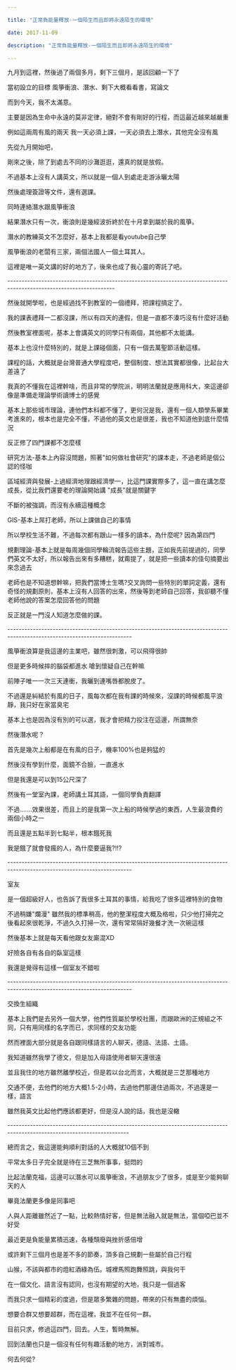 ```yaml
---

title: "正常負能量釋放-一個陌生而且即將永遠陌生的環境"

date: 2017-11-09

description: "正常負能量釋放-一個陌生而且即將永遠陌生的環境"

---
```




九月到這裡，然後過了兩個多月，剩下三個月，是該回顧一下了



  



當初設立的目標 風箏衝浪、潛水、剩下大概看看書，寫論文



  



而到今天，我不太滿意。



  



主要是因為生命中永遠的莫非定律，絕對不會有剛好的行程，而這最近越來越嚴重



  



例如這兩周有風的兩天 我一天必須上課，一天必須去上潛水，其他完全沒有風



先從九月開始吧，



  



剛來之後，除了到處去不同的沙灘逛逛，還真的就是放假。



  



不過基本上沒有人講英文，所以就是一個人到處走走游泳曬太陽



  



然後處理簽證等文件，還有選課。



  



同時連絡潛水跟風箏衝浪



  



結果潛水只有一次，衝浪則是幾經波折終於在十月拿到屬於我的風箏。



  



潛水的教練英文不怎麼好，基本上我都是看youtube自己學



  



風箏衝浪的老闆有三家，兩個法國人一個土耳其人。



  



這裡是唯一英文講的好的地方了，後來也成了我心靈的寄託了吧。



\--------------------------------------------------------------------------------------------------------------------



然後就開學啦，也是經過找不到教室的一個禮拜，把課程搞定了。



  



我的課表禮拜一二都沒課，所以有四天的連假，但是一直都不湊巧沒有什麼好活動



  



然後教室裡面呢，基本上會講英文的同學只有兩個，其他都不太能講。



  



基本上也沒什麼特別的，就是上課碰個面，只有一個去萬聖節活動這樣。



  



課程的話，大概就是台灣普通大學程度吧，整個制度、想法其實都很像，比起台大差遠了



  



我真的不懂我在這裡幹啥，而且非常的學院派，明明法蘭就是應用科大，來這邊卻像是準備走理論學術讀博士的感覺



  



基本上那些城市理論，連他們本科都不懂了，更何況是我，還有一個人類學系畢業考進來的，根本也是完全不懂，不過他的英文也是很差，我也不知道他到底什麼情況



  



反正修了四門課都不怎麼樣



  



研究方法-基本上內容沒問題，照著"如何做社會研究"的課本走，不過老師是個公認的怪咖



  



區域經濟與發展-上過經濟地理跟經濟學一，比這門課實際多了，這一直在講怎麼成長，從比我們還要老的理論開始講 "成長"就是關鍵字

不斷的被強調，而沒有永續這種概念



  



GIS-基本上屌打老師，所以上課做自己的事情



  



  



所以學校生活不難，不過每次都有跟山一樣多的讀本，為什麼呢? 因為第四門



  



規劃理論-基本上就是每周幾個同學輪流報告這些主題，正如我先前提過的，同學們英文不太好，所以報告出來有多糟糕，就甭提了，就是把一些讀本的佳句摘要出來念過去



老師也是不知道想幹嘛，把我們當博士生嗎?交叉詢問一些特別的單詞定義，還有奇怪的規劃原則，基本上沒有人回答的出來，然後等到老師自己回答，我卻聽不懂老師他說的答案怎麼回答他的問題



反正就是一門沒人知道怎麼做的課。



  



\--------------------------------------------------------------------------------------------------------------------------



風箏衝浪算是我這邊的主業吧，雖然很刺激，可以飛得很帥



  



但是更多時候摔的腦袋都進水 嗆到懷疑自己在幹嘛



  



前陣子唯一一次三天連衝，我曬到連嘴唇都脫皮了。



  



不過還是糾結於有風的日子，風每次都在我有課的時候來，沒課的時候都風平浪靜，我只好在家當臭宅



  



基本上也是因為沒有別的可以選，我才會把精力投注在這邊，所謂無奈



  



然後潛水呢？



  



首先是幾次上船都是在有風的日子，機率100%也是夠猛的



  



然後沒有學到什麼，面鏡不合臉，一直進水



  



但是我還是可以到15公尺深了



  



然後有一堂室內課，老師講土耳其語，一個同學負責翻譯



  



不過.......效果很差，而且上的是我第一次上船的時候學過的東西，人生最浪費的兩個小時之一



  



而且還是五點半到七點半，根本餓死我



  



我是餓了就會發瘋的人，為什麼要逼我?!!?



  



\--------------------------------------------------------------------------------------------------------------------------



室友



  



是一個超級好人，也告訴了我很多土耳其的事情，給我吃了很多這裡特別的食物



  



不過稍嫌"爛漫" 雖然我的標準稍高，他的整潔程度大概及格啦，只少他打掃完之後看起來很乾淨，不過久久打掃一次，還有常常隔好幾餐才洗一次碗這樣



  



然後基本上就是每天看他跟女友廝混XD



好險各自有各自的臥室這樣



  



我還是覺得有這樣一個室友不錯啦



\--------------------------------------------------------------------------------------------------------------------------



交換生組織



  



基本上我們是去另外一個大學，他們性質屬於學校社團，而跟歐洲的正規組之不同，只有用同樣的名字而已，求同樣的交友功能



  



然而裡面大部分就是各自跟同樣語言的人聊天，德語、法語、土語。



  



我知道雖然我學了德文，但是加入母語使用者聊天還很遠



  



並且我住的地方雖然離學校近，但是若以台北而言，大概就是三芝那種地方



  



交通不便，去他們的地方大概1.5-2小時，去過他們那邊住過兩次，不過還是一樣，語言



  



雖然我英文比起他們應該都更好，但是沒人說的話，我也是沒轍



\-------------------------------------------------------------------------------------------------------------------------



總而言之，我這邊能夠順利對話的人大概就10個不到



  



平常太多日子完全就是待在三芝無所事事，挺悶的



  



比起法蘭克福，這邊可以潛水可以風箏衝浪，不過朋友少了很多，或是至少能夠聊天的人



  



畢竟法蘭更多像是同事吧



  



人與人距離雖然近了一點，比較熱情好客，但是無法融入就是無法，當個啞巴並不好受



  



最近更是負能量累積迅速，各種頹廢與挫折感倍增



  



或許剩下三個月也是差不多的節奏，頂多自己規劃一些屬於自己行程



  



山猴，不該與都市的燈紅酒綠為伍。城裡馬照跑舞照跳，與我何干



  



在一個文化、語言沒有認同，也沒有期望的大地，我只是一個過客



  



而我只求一個精彩的度過，但是眾多繁雜的問題，帶來的只有無盡的煩惱。



  



想要合群又想要超群，而在這裡，我並不在任何一群。



  



目前只求，修過這四門，回去。人生，暫時無解。



  



回到法蘭也只是一個沒有任何有趣活動的地方，派對城市。



  



何去何從?



